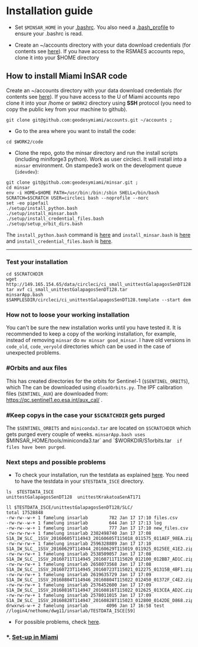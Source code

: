 # Installation guide

* Set `$MINSAR_HOME` in your [.bashrc](https://github.com/geodesymiami/minsar/blob/master/docs/bashrc_contents.md). You also need a [.bash_profile](./bash_profile.md) to ensure your .bashrc is read.

* Create an ~/accounts directory with your data download credentials (for contents see [here](./accounts_info.md)). If you have access to the RSMAES accounts repo, clone it into your $HOME directory


## How to install Miami InSAR code
Create an ~/accounts directory with your data download credentials (for contents see [here](./accounts_info.md)).  If you have access to the U of Miami accounts repo clone it into your /home or `$WORK2` directory  using **SSH** protocol (you need to copy the public key from your machine to github).

```
git clone git@github.com:geodesymiami/accounts.git ~/accounts ;
```

* Go to the area where you want to install the code:

```
cd $WORK2/code
```
* Clone the repo, goto the minsar directory and run the install scripts (including miniforge3 python). Work as user circleci. It will install into a `minsar` environment.  On stampede3 work on the development queue (`idevdev`):
```
git clone git@github.com:geodesymiami/minsar.git ;
cd minsar
env -i HOME=$HOME PATH=/usr/bin:/bin:/sbin SHELL=/bin/bash SCRATCH=$SCRATCH USER=circleci bash --noprofile --norc
set -eo pipefail
./setup/install_python.bash
./setup/install_minsar.bash
./setup/install_credential_files.bash
./setup/setup_orbit_dirs.bash
```
The `install_python.bash` command is [here](https://github.com/geodesymiami/minsar/blob/master/setup/install_python.bash) and `install_minsar.bash`  is  [here](https://github.com/geodesymiami/minsar/blob/master/setup/install_minsar.bash) and  `install_credential_files.bash`  is  [here](https://github.com/geodesymiami/minsar/blob/master/setup/install_credential_files.bash). 

---
### Test your installation
```
cd $SCRATCHDIR
wget http://149.165.154.65/data/circleci/ci_small_unittestGalapagosSenDT128.tar
tar xvf ci_small_unittestGalapagosSenDT128.tar
minsarApp.bash $SAMPLESDIR/circleci/ci_unittestGalapagosSenDT128.template --start dem
```
### How not to loose your working installation
You can't be sure the new installation works until you have tested it. It is recommended to keep a copy of the working installation, for example, instead of removing `minsar`  do `mv minsar good_minsar`. I have  old versions in `code_old`, `code_veryold` directories  which  can be used in the case of unexpected problems.

### #Orbits and aux files
This has created directories for the orbits for Sentinel-1 (`$SENTINEL_ORBITS`), which The can be downloaded using `dloadOrbits.py`. The IPF calibration files (`SENTINEL_AUX`) are downloaded from: https://qc.sentinel1.eo.esa.int/aux_cal/ .

### #Keep copys in the case your `$SCRATCHDIR` gets purged
The `$SENTINEL_ORBITS` and `miniconda3.tar` are located on `$SCRATCHDIR` which  gets purged every couple of weeks. `minsarApp.bash uses `$MINSAR_HOME/tools/miniconda3.tar` and  `$WORKDIR/S1orbits.tar`  if files have been purged`.

### Next steps and possible problems
* To check your installation, run the testdata as explained [here](https://github.com/geodesymiami/minsar/wiki/Testing-the-code). You need to have the testdata in your `$TESTDATA_ISCE` directory.

```
ls  $TESTDATA_ISCE
unittestGalapagosSenDT128  unittestKrakatoaSenAT171

ll $TESTDATA_ISCE/unittestGalapagosSenDT128/SLC/
total 17528848
-rw-rw--w-+ 1 famelung insarlab        782 Jan 17 17:10 files.csv
-rw-rw--w-+ 1 famelung insarlab        644 Jan 17 17:13 log
-rw-rw--w-+ 1 famelung insarlab        777 Jan 17 17:10 new_files.csv
-rw-rw-rw-+ 1 famelung insarlab 2382498740 Jan 17 17:08 S1A_IW_SLC__1SSV_20160605T114943_20160605T115018_011575_011AEF_98EA.zip
-rw-rw-rw-+ 1 famelung insarlab 2596328889 Jan 17 17:10 S1A_IW_SLC__1SSV_20160629T114944_20160629T115019_011925_0125EE_41E2.zip
-rw-rw-rw-+ 1 famelung insarlab 2538509057 Jan 17 17:08 S1A_IW_SLC__1SSV_20160711T114945_20160711T115020_012100_012BB7_AD1C.zip
-rw-rw-rw-+ 1 famelung insarlab 2658073568 Jan 17 17:08 S1A_IW_SLC__1SSV_20160723T114945_20160723T115021_012275_01315B_4BF1.zip
-rw-rw-rw-+ 1 famelung insarlab 2619635729 Jan 17 17:09 S1A_IW_SLC__1SSV_20160804T114946_20160804T115022_012450_01372F_C4E2.zip
-rw-rw-rw-+ 1 famelung insarlab 2576452600 Jan 17 17:09 S1A_IW_SLC__1SSV_20160816T114947_20160816T115022_012625_013CEA_AD2C.zip
-rw-rw-rw-+ 1 famelung insarlab 2578011015 Jan 17 17:09 S1A_IW_SLC__1SSV_20160828T114947_20160828T115023_012800_0142DE_D868.zip
drwxrws-w-+ 2 famelung insarlab       4096 Jan 17 16:58 test
//login4/nethome/dwg11/insarlab/TESTDATA_ISCE[59]
```
* For possible problems, check [here](https://github.com/geodesymiami/minsar/blob/master/setup/installation_issues.md).

### *. [Set-up in Miami](./set_up_miami.md) ###
